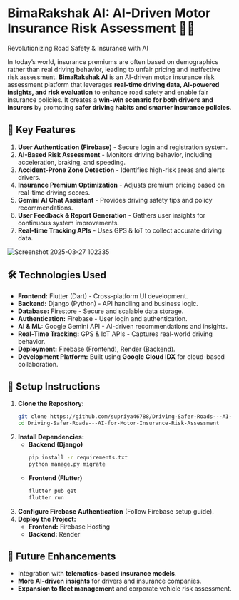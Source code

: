 # BimaRakshak AI: AI-Driven Motor Insurance Risk Assessment 🚗💡
Revolutionizing Road Safety & Insurance with AI

In today’s world, insurance premiums are often based on demographics rather than real driving behavior, leading to unfair pricing and ineffective risk assessment.
**BimaRakshak AI** is an AI-driven motor insurance risk assessment platform that leverages **real-time driving data, AI-powered insights, and risk evaluation** to enhance road safety and enable fair insurance policies. It creates a **win-win scenario for both drivers and insurers** by promoting **safer driving habits and smarter insurance policies**.

## 🎯 Key Features  
1. **User Authentication (Firebase)** - Secure login and registration system.  
2. **AI-Based Risk Assessment** - Monitors driving behavior, including acceleration, braking, and speeding.  
3. **Accident-Prone Zone Detection** - Identifies high-risk areas and alerts drivers.  
4. **Insurance Premium Optimization** - Adjusts premium pricing based on real-time driving scores.  
5. **Gemini AI Chat Assistant** - Provides driving safety tips and policy recommendations.  
6. **User Feedback & Report Generation** - Gathers user insights for continuous system improvements.  
7. **Real-time Tracking APIs** - Uses GPS & IoT to collect accurate driving data.





![Screenshot 2025-03-27 102335](https://github.com/user-attachments/assets/25e844d8-787a-4dcb-a100-5cdffc968fbf)



## 🛠 Technologies Used  
- **Frontend:** Flutter (Dart) - Cross-platform UI development.  
- **Backend:** Django (Python) - API handling and business logic.  
- **Database:** Firestore - Secure and scalable data storage.  
- **Authentication:** Firebase - User login and authentication.  
- **AI & ML:** Google Gemini API - AI-driven recommendations and insights.  
- **Real-Time Tracking:** GPS & IoT APIs - Captures real-world driving behavior.  
- **Deployment:** Firebase (Frontend), Render (Backend).  
- **Development Platform:** Built using **Google Cloud IDX** for cloud-based collaboration.

## 📌 Setup Instructions  
1. **Clone the Repository:**  
   ```sh
   git clone https://github.com/supriya46788/Driving-Safer-Roads---AI-for-Motor-Insurance-Risk-Assessment.git
   cd Driving-Safer-Roads---AI-for-Motor-Insurance-Risk-Assessment
   ```
2. **Install Dependencies:**  
   - **Backend (Django)**  
     ```sh
     pip install -r requirements.txt
     python manage.py migrate
     ```
   - **Frontend (Flutter)**  
     ```sh
     flutter pub get
     flutter run
     ```
3. **Configure Firebase Authentication** (Follow Firebase setup guide).  
4. **Deploy the Project:**  
   - **Frontend:** Firebase Hosting  
   - **Backend:** Render
  
## 📌 Future Enhancements  
- Integration with **telematics-based insurance models**.  
- **More AI-driven insights** for drivers and insurance companies.  
- **Expansion to fleet management** and corporate vehicle risk assessment. 

  
